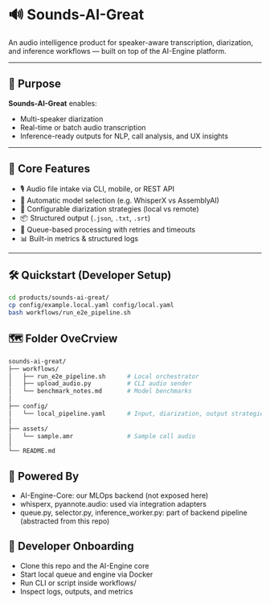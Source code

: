 # 🔊 Sounds-AI-Great

An audio intelligence product for speaker-aware transcription, diarization, and inference workflows — built on top of the AI-Engine platform.

---

## 🎯 Purpose

**Sounds-AI-Great** enables:
- Multi-speaker diarization
- Real-time or batch audio transcription
- Inference-ready outputs for NLP, call analysis, and UX insights

---

## 🧰 Core Features

- 🎙️ Audio file intake via CLI, mobile, or REST API
- 🧠 Automatic model selection (e.g. WhisperX vs AssemblyAI)
- 🧩 Configurable diarization strategies (local vs remote)
- 📦 Structured output (`.json`, `.txt`, `.srt`)
- 🔁 Queue-based processing with retries and timeouts
- 📊 Built-in metrics & structured logs

---

## 🛠️ Quickstart (Developer Setup)

```bash
cd products/sounds-ai-great/
cp config/example.local.yaml config/local.yaml
bash workflows/run_e2e_pipeline.sh
```

## 🗺️ Folder OveCrview
```bash
sounds-ai-great/
├── workflows/
│   ├── run_e2e_pipeline.sh      # Local orchestrator
│   ├── upload_audio.py          # CLI audio sender
│   └── benchmark_notes.md       # Model benchmarks
│
├── config/
│   └── local_pipeline.yaml      # Input, diarization, output strategies
│
├── assets/
│   └── sample.amr               # Sample call audio
│
└── README.md
```


## 🔗 Powered By

- AI-Engine-Core: our MLOps backend (not exposed here)
- whisperx, pyannote.audio: used via integration adapters
- queue.py, selector.py, inference_worker.py: part of backend pipeline (abstracted from this repo)

## 🚀 Developer Onboarding

- Clone this repo and the AI-Engine core
- Start local queue and engine via Docker
- Run CLI or script inside workflows/
- Inspect logs, outputs, and metrics
